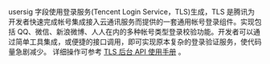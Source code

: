 usersig 字段使用登录服务(Tencent Login Service，TLS)生成，TLS 是腾讯为开发者快速完成帐号集成接入云通讯服务而提供的一套通用帐号登录组件。实现包括 QQ、微信、新浪微博、人人在内的多种帐号类型登录校验功能。开发者可以通过简单工具集成，或便捷的接口调用，即可实现原本复杂的登录验证服务，使代码量急剧减少。
详细操作可参考 [TLS 后台 API 使用手册](https://www.qcloud.com/document/product/269/1510) 。
